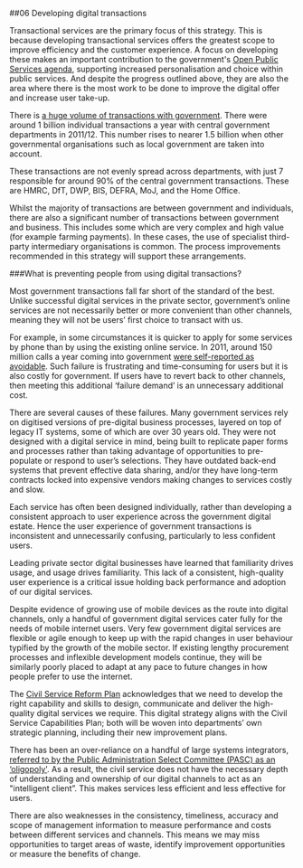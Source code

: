 ##06 Developing digital transactions

Transactional services are the primary focus of this strategy. This is
because developing transactional services offers the greatest scope to
improve efficiency and the customer experience. A focus on developing these makes an important contribution to the government's [Open Public Services agenda](http://files.openpublicservices.cabinetoffice.gov.uk/HMG_OpenPublicServices_web.pdf), supporting increased personalisation and choice within public services. And despite the progress
outlined above, they are also the area where there is the most work to
be done to improve the digital offer and increase user take-up.

There is [a huge volume of transactions with government](http://transactionsexplorer.cabinetoffice.gov.uk/). 
There were around 1 billion individual transactions a year with central government
departments in 2011/12. This number rises to nearer 1.5 billion when
other governmental organisations such as local government are taken into
account.

These transactions are not evenly spread across departments, with just
7 responsible for around 90% of the central government transactions.
These are HMRC, DfT, DWP, BIS, DEFRA, MoJ, and the Home Office.

Whilst the majority of transactions are between government and
individuals, there are also a significant number of transactions between
government and business. This includes some which are very complex and
high value (for example farming payments). In these cases, the use of
specialist third-party intermediary organisations is common. The process
improvements recommended in this strategy will support these
arrangements.

###What is preventing people from using digital transactions?

Most government transactions fall far short of the standard of the best.
Unlike successful digital services in the private sector, government’s
online services are not necessarily better or more convenient than other
channels, meaning they will not be users’ first choice to transact with
us.

For example, in some circumstances it is quicker to apply for some
services by phone than by using the existing online service. In 2011,
around 150 million calls a year coming into government [were
self-reported as avoidable](http://www.cabinetoffice.gov.uk/resource-library/freedom-information-contact-centre-benchmarking-data). Such failure is frustrating and
time-consuming for users but it is also costly for government. If users
have to revert back to other channels, then meeting this additional ‘failure demand’
is an unnecessary additional cost.

There are several causes of these failures. Many government services
rely on digitised versions of pre-digital business processes, layered on
top of legacy IT systems, some of which are over 30 years old. They were not
designed with a digital service in mind, being built to replicate paper
forms and processes rather than taking advantage of opportunities to
pre-populate or respond to user’s selections. They have outdated back-end systems that prevent effective data sharing, and/or they have
long-term contracts locked into expensive vendors making changes to
services costly and slow.

Each service has often been designed individually, rather than
developing a consistent approach to user experience across the
government digital estate. Hence the user experience of government
transactions is inconsistent and unnecessarily confusing, particularly
to less confident users.

Leading private sector digital businesses have learned that familiarity
drives usage, and usage drives familiarity. This lack of a consistent,
high-quality user experience is a critical issue holding back
performance and adoption of our digital services.

Despite evidence of growing use of mobile devices as the route into
digital channels, only a handful of government digital services cater
fully for the needs of mobile internet users. Very few government
digital services are flexible or agile enough to keep up with the rapid
changes in user behaviour typified by the growth of the mobile sector.
If existing lengthy procurement processes and inflexible development
models continue, they will be similarly poorly placed to adapt at any
pace to future changes in how people prefer to use the internet.

The [Civil Service Reform Plan](http://www.civilservice.gov.uk/reform) acknowledges that we need to develop the
right capability and skills to design, communicate and deliver the
high-quality digital services we require. This digital strategy aligns
with the Civil Service Capabilities Plan; both will be woven into
departments’ own strategic planning, including their new improvement
plans.

There has been an over-reliance on a handful of large systems
integrators, [referred to by the Public Administration Select Committee
(PASC) as an ‘oligopoly'](http://www.parliament.uk/business/committees/committees-a-z/commons-select/public-administration-select-committee/news/report-on-Government-it-published/). As a result, the civil service does not have
the necessary depth of understanding and ownership of our digital
channels to act as an "intelligent client”. This makes services less
efficient and less effective for users.

There are also weaknesses in the consistency, timeliness, accuracy and
scope of management information to measure performance and costs between
different services and channels. This means we may miss opportunities to
target areas of waste, identify improvement opportunities or measure the
benefits of change.
